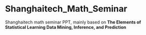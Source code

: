 # Shanghaitech_Math_Seminar
Shanghaitech math seminar PPT, mainly based on **The Elements of Statistical Learning Data Mining, Inference, and Prediction**
